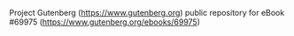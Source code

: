 Project Gutenberg (https://www.gutenberg.org) public repository for
eBook #69975 (https://www.gutenberg.org/ebooks/69975)
